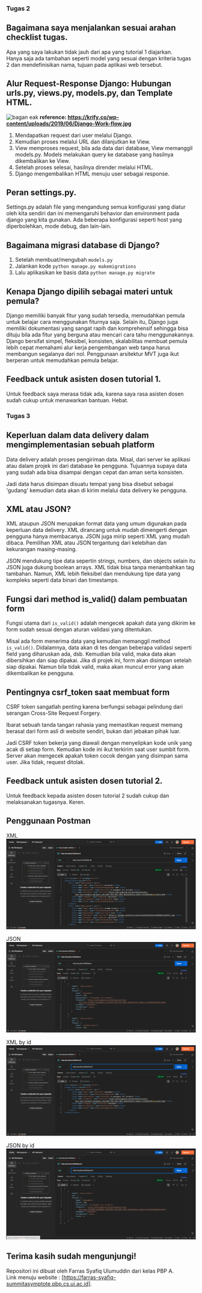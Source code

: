 ### Tugas 2

## Bagaimana saya menjalankan sesuai arahan checklist tugas.
Apa yang saya lakukan tidak jauh dari apa yang tutorial 1 diajarkan.  
Hanya saja ada tambahan seperti model yang sesuai dengan kriteria tugas 2 dan mendefinisikan nama, tujuan pada aplikasi web tersebut.

## Alur Request-Response Django: Hubungan urls.py, views.py, models.py, dan Template HTML.
![bagan eak](https://krify.co/wp-content/uploads/2019/06/Django-Work-flow.jpg)
__reference: https://krify.co/wp-content/uploads/2019/06/Django-Work-flow.jpg__  

1. Mendapatkan request dari user melalui Django.
2. Kemudian proses melalui URL dan dilanjutkan ke View.
3. View memproses request, bila ada data dari database, View memanggil models.py. Models melakukan query ke database yang hasilnya dikembalikan ke View.
4. Setelah proses selesai, hasilnya dirender melalui HTML.
5. Django mengembalikan HTML menuju user sebagai response.

## Peran settings.py.
Settings.py adalah file yang mengandung semua konfigurasi yang diatur
oleh kita sendiri dan ini memengaruhi behavior dan environment pada django yang kita gunakan. 
Ada beberapa konfigurasi seperti host yang diperbolehkan, mode debug, dan lain-lain.

## Bagaimana migrasi database di Django?
1. Setelah membuat/mengubah `models.py`
2. Jalankan kode `python manage.py makemigrations`
3. Lalu aplikasikan ke basis data `python manage.py migrate`

## Kenapa Django dipilih sebagai materi untuk pemula?
Django memiliki banyak fitur yang sudah tersedia, memudahkan pemula untuk belajar cara menggunakan fiturnya saja. 
Selain itu, Django juga memiliki dokumentasi yang sangat rapih dan komprehensif sehingga
bisa dituju bila ada fitur yang berguna atau mencari cara tahu menggunakannya. 
Django bersifat simpel, fleksibel, konsisten, skalabilitas membuat pemula 
lebih cepat memahami alur kerja pengembangan web tanpa harus membangun segalanya dari nol. Penggunaan
arsitektur MVT juga ikut berperan untuk memudahkan pemula belajar.

## Feedback untuk asisten dosen tutorial 1.
Untuk feedback saya merasa tidak ada, karena saya rasa asisten dosen sudah cukup untuk
menawarkan bantuan. Hebat.

### Tugas 3

## Keperluan dalam data delivery dalam mengimplementasian sebuah platform
Data delivery adalah proses pengiriman data. Misal, dari server ke aplikasi atau dalam projek ini dari database ke pengguna. Tujuannya supaya data yang sudah ada bisa disampai dengan cepat dan aman serta konsisten. 

Jadi data harus disimpan disuatu tempat yang bisa disebut sebagai 'gudang' kemudian data akan di kirim melalui data delivery ke pengguna.

## XML atau JSON?
XML ataupun JSON merupakan format data yang umum digunakan pada keperluan data delivery. XML dirancang untuk mudah dimengerti dengan pengguna hanya membacanya. JSON juga mirip seperti XML yang mudah dibaca. Pemilihan XML atau JSON tergantung dari kelebihan dan kekurangan masing-masing. 

JSON mendukung tipe data sepertin strings, numbers, dan objects selain itu JSON juga dukung boolean arrays. XML tidak bisa tanpa menambahkan tag tambahan. Namun, XML lebih fleksibel dan mendukung tipe data yang kompleks seperti data binari dan timestamps.

## Fungsi dari method is_valid() dalam pembuatan form

Fungsi utama dari `is_valid()` adalah mengecek apakah data yang dikirim ke form sudah sesuai dengan aturan validasi yang ditentukan.

Misal ada form menerima data yang kemudian memanggil method `is_valid()`. Didalamnya, data akan di tes dengan beberapa validasi seperti field yang diharuskan ada, dsb. Kemudian bila valid, maka data akan dibersihkan dan siap dipakai. Jika di projek ini, form akan disimpan setelah siap dipakai. Namun bila tidak valid, maka akan muncul error yang akan dikembalikan ke pengguna.

## Pentingnya csrf_token saat membuat form

CSRF token sangatlah penting karena berfungsi sebagai pelindung dari serangan Cross-Site Request Forgery.

Ibarat sebuah tanda tangan rahasia yang memastikan request memang berasal dari form asli di website sendiri, bukan dari jebakan pihak luar.

Jadi CSRF token bekerja yang diawali dengan menyelipkan kode unik yang acak di setiap form. Kemudian kode ini ikut terkirim saat user sumbit form. Server akan mengecek apakah token cocok dengan yang disimpan sama user. Jika tidak, request ditolak.

## Feedback untuk asisten dosen tutorial 2.
Untuk feedback kepada asisten dosen tutorial 2 sudah cukup dan melaksanakan tugasnya. Keren.

## Penggunaan Postman 
XML
![XML](images/xml.PNG)

JSON
![JSON](images/json.PNG)

XML by id
![XML by id](images/xml1.PNG)

JSON by id
![JSON by id](images/json2.PNG)

## Terima kasih sudah mengunjungi!
Repositori ini dibuat oleh Farras Syafiq Ulumuddin dari kelas PBP A.  
Link menuju website : [https://farras-syafiq-summitasymptote.pbp.cs.ui.ac.id].

